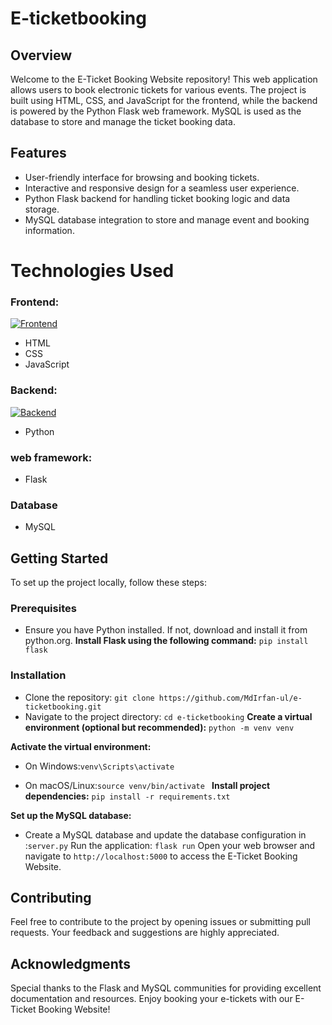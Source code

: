# E-ticketbooking

## Overview
Welcome to the E-Ticket Booking Website repository! This web application allows users to book electronic tickets for various events. The project is built using HTML, CSS, and JavaScript for the frontend, while the backend is powered by the Python Flask web framework. MySQL is used as the database to store and manage the ticket booking data.

## Features
* User-friendly interface for browsing and booking tickets.
* Interactive and responsive design for a seamless user experience.
* Python Flask backend for handling ticket booking logic and data storage.
* MySQL database integration to store and manage event and booking information.

# Technologies Used
### Frontend:
[![Frontend](https://skillicons.dev/icons?i=html,css,js)](https://skillicons.dev)
* HTML 
* CSS
* JavaScript
### Backend:
[![Backend](https://skillicons.dev/icons?i=py)](https://skillicons.dev)
* Python 
### web framework:
* Flask
### Database
* MySQL
## Getting Started
To set up the project locally, follow these steps:
### Prerequisites
* Ensure you have Python installed. If not, download and install it from python.org.
**Install Flask using the following command:**
`pip install flask`
### Installation
* Clone the repository:
```git clone https://github.com/MdIrfan-ul/e-ticketbooking.git```
* Navigate to the project directory:
`cd e-ticketbooking`
**Create a virtual environment (optional but recommended):**
`python -m venv venv`

**Activate the virtual environment:**

* On Windows:`venv\Scripts\activate`

* On macOS/Linux:`source venv/bin/activate
`
**Install project dependencies:**
`pip install -r requirements.txt`

**Set up the MySQL database:**

* Create a MySQL database and update the database configuration in :`server.py`
Run the application:
`flask run`
Open your web browser and navigate to `http://localhost:5000` to access the E-Ticket Booking Website.
## Contributing
Feel free to contribute to the project by opening issues or submitting pull requests. Your feedback and suggestions are highly appreciated.
## Acknowledgments
Special thanks to the Flask and MySQL communities for providing excellent documentation and resources.
Enjoy booking your e-tickets with our E-Ticket Booking Website!